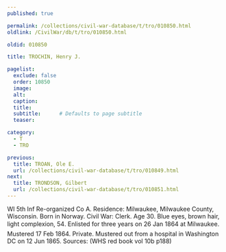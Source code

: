 ```yaml
---
published: true

permalink: /collections/civil-war-database/t/tro/010850.html
oldlink: /CivilWar/db/t/tro/010850.html

oldid: 010850

title: TROCHIN, Henry J.

pagelist:
  exclude: false
  order: 10850
  image: 
  alt:
  caption:
  title:
  subtitle:      # Defaults to page subtitle
  teaser:

category: 
  - T 
  - TRO

previous:
  title: TROAN, Ole E.
  url: /collections/civil-war-database/t/tro/010849.html  
next:
  title: TRONDSON, Gilbert
  url: /collections/civil-war-database/t/tro/010851.html   
---
```

WI 5th Inf Re-organized Co A. Residence: Milwaukee, Milwaukee County, Wisconsin. Born in Norway. Civil War: Clerk. Age 30. Blue eyes, brown hair, light complexion, 5&#146;4&#148;. Enlisted for three years on 26 Jan 1864 at Milwaukee. Mustered 17 Feb 1864. Private. Mustered out from a hospital in Washington DC on 12 Jun 1865. Sources: (WHS red book vol 10b p188)